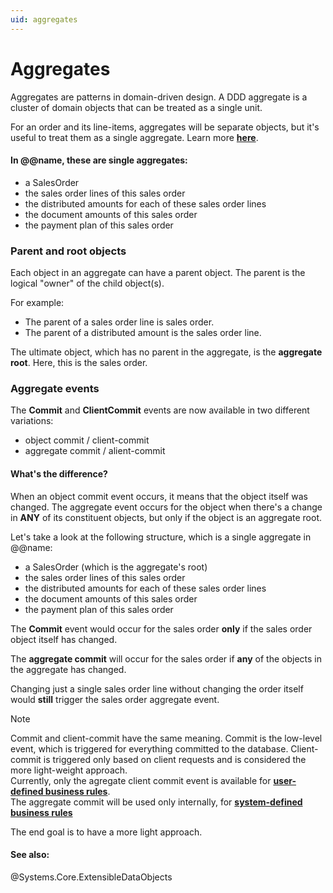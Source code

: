 ```yaml
---
uid: aggregates
---
```


# Aggregates

Aggregates are patterns in domain-driven design. A DDD aggregate is a cluster of domain objects that can be treated as a single unit. 

For an order and its line-items, aggregates will be separate objects, but it's useful to treat them as a single aggregate. Learn more **[here](https://martinfowler.com/bliki/DDD_Aggregate.html)**.

#### In @@name, these are single aggregates:

- a SalesOrder
- the sales order lines of this sales order
- the distributed amounts for each of these sales order lines
- the document amounts of this sales order
- the payment plan of this sales order

### Parent and root objects

Each object in an aggregate can have a parent object. The parent is the logical "owner" of the child object(s).

For example:

- The parent of a sales order line is sales order.
- The parent of a distributed amount is the sales order line.

The ultimate object, which has no parent in the aggregate, is the **aggregate root**. Here, this is the sales order.


### Aggregate events

The **Commit** and **ClientCommit** events are now available in two different variations:

- object commit / client-commit
- aggregate commit / alient-commit

#### What's the difference?

When an object commit event occurs, it means that the object itself was changed. The aggregate event occurs for the object when there's a change in **ANY** of its constituent objects, but only if the object is an aggregate root.

Let's take a look at the following structure, which is a single aggregate in @@name:

- a SalesOrder (which is the aggregate's root)
- the sales order lines of this sales order
- the distributed amounts for each of these sales order lines
- the document amounts of this sales order
- the payment plan of this sales order

The **Commit** event would occur for the sales order **only** if the sales order object itself has changed. 

The **aggregate commit** will occur for the sales order if **any** of the objects in the aggregate has changed. 

Changing just a single sales order line without changing the order itself would **still** trigger the sales order aggregate event.

> [!NOTE] 
> 
> Commit and client-commit have the same meaning. Commit is the low-level event, which is triggered for everything committed to the database. Client-commit is triggered only based on client requests and is considered the more light-weight approach.<br>
> Currently, only the agregate client commit event is available for **[user-defined business rules](https://docs.erp.net/tech/advanced/user-business-rules/index.html)**. <br> The aggregate commit will be used only internally, for **[system-defined business rules](xref:system-business-rules)**

The end goal is to have a more light approach. 

#### See also: 

@Systems.Core.ExtensibleDataObjects

